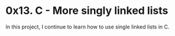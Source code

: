 # 0x13. C - More singly linked lists
In this project, I continue to learn how to use single linked lists in C.
